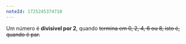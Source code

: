 ```yaml
---
noteId: 1725245374710
---
```

Um número  é **divisivel por 2**, quando ~~termina em 0, 2, 4, 6 ou 8, isto é, quando é par.~~
